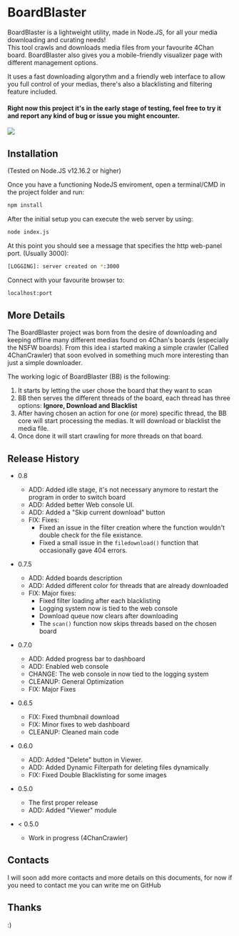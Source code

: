 # BoardBlaster

BoardBlaster is a lightweight utility, made in Node.JS, for all your media downloading and curating needs! \
This tool crawls and downloads media files from your favourite 4Chan board. BoardBlaster also gives you a mobile-friendly visualizer page with different management options.

It uses a fast downloading algorythm and a friendly web interface to allow you full control of your medias, there's also a blacklisting and filtering feature included.

#### Right now this project it's in the early stage of testing, feel free to try it and report any kind of bug or issue you might encounter.







![](header.png)

## Installation

(Tested on Node.JS v12.16.2 or higher)

Once you have a functioning NodeJS enviroment, open a terminal/CMD in the project folder and run:

```sh
npm install
```

After the initial setup you can execute the web server by using:

```sh
node index.js
```

At this point you should see a message that specifies the http web-panel port. (Usually 3000):

```sh
[LOGGING]: server created on *:3000
```

Connect with your favourite browser to:
```sh
localhost:port
```



## More Details

The BoardBlaster project was born from the desire of downloading and keeping offline many different medias found on 4Chan's boards (especially the NSFW boards). From this idea i started making a simple crawler (Called 4ChanCrawler) that soon evolved in something much more interesting than just a simple downloader.

The working logic of BoardBlaster (BB) is the following:

1. It starts by letting the user chose the board that they want to scan
2. BB then serves the different threads of the board, each thread has three options: **Ignore, Download and Blacklist**
3. After having chosen an action for one (or more) specific thread, the BB core will start processing the medias. It will download or blacklist the media file.
4. Once done it will start crawling for more threads on that board.



## Release History

* 0.8
    + ADD: Added idle stage, it's not necessary anymore to restart the program in order to switch board
    + ADD: Added better Web console UI.
    + ADD: Added a "Skip current download" button
    + FIX: Fixes:
        * Fixed an issue in the filter creation where the function wouldn't double check for the file existance.
        * Fixed a small issue in the `filedownload()` function that occasionally gave 404 errors.

* 0.7.5
    + ADD: Added boards description
    + ADD: Added different color for threads that are already downloaded
    + FIX: Major fixes:
        * Fixed filter loading after each blacklisting
        * Logging system now is tied to the web console
        * Download queue now clears after downloading
        * The `scan()` function now skips threads based on the chosen board

* 0.7.0
    + ADD: Added progress bar to dashboard
    + ADD: Enabled web console
    + CHANGE: The web console in now tied to the logging system
    + CLEANUP: General Optimization
    + FIX:  Major Fixes
* 0.6.5
    * FIX: Fixed thumbnail download
    * FIX: Minor fixes to web dashboard
    * CLEANUP: Cleaned main code
* 0.6.0
    * ADD: Added "Delete" button in Viewer.
    * ADD: Added Dynamic Filterpath for deleting files dynamically
    * FIX: Fixed Double Blacklisting for some images
* 0.5.0
    * The first proper release
    * ADD: Added "Viewer" module
* < 0.5.0
    * Work in progress (4ChanCrawler)

## Contacts

I will soon add more contacts and more details on this documents, for now if you need to contact me you can write me on GitHub

## Thanks

:)

